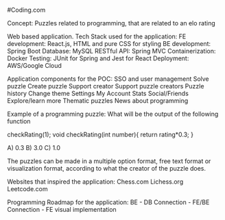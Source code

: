 #Coding.com

Concept: Puzzles related to programming, that are related to an elo rating

Web based application.
Tech Stack used for the application: FE development: React.js, HTML and pure CSS for styling
BE development: Spring Boot
Database: MySQL
RESTful API: Spring MVC 
Containerization: Docker
Testing: JUnit for Spring and Jest for React
Deployment: AWS/Google Cloud

Application components for the POC: SSO and user management 
Solve puzzle
Create puzzle
Support creator
Support puzzle creators
Puzzle history
Change theme 
Settings
My Account
Stats
Social/Friends
Explore/learn more
Thematic puzzles
News about programming

Example of a programming puzzle: What will be the output of the following function 

checkRating(1);
void checkRating(int number){
    return rating*0.3;
}

A) 0.3
B) 3.0
C) 1.0

The puzzles can be made in a multiple option format, free text format or visualization format, according to what the creator of the puzzle does. 


Websites that inspired the application:
Chess.com
Lichess.org
Leetcode.com

Programming Roadmap for the application: BE - DB Connection - FE/BE Connection - FE visual implementation 
